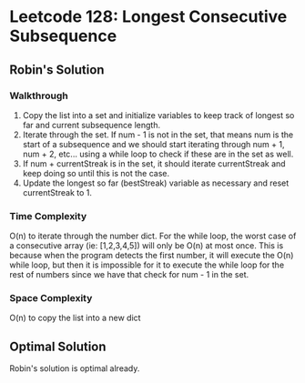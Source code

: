# Leetcode 128: Longest Consecutive Subsequence

## Robin's Solution
### Walkthrough
1. Copy the list into a set and initialize variables to keep track of longest so far and current subsequence length.
2. Iterate through the set. If num - 1 is not in the set, that means num is the start of a subsequence and we should start iterating through num + 1, num + 2, etc... using a while loop to check if these are in the set as well.
3. If num + currentStreak is in the set, it should iterate currentStreak and keep doing so until this is not the case.
4. Update the longest so far (bestStreak) variable as necessary and reset currentStreak to 1.

### Time Complexity
O(n) to iterate through the number dict. For the while loop, the worst case of a consecutive array (ie: [1,2,3,4,5]) will only be O(n) at most once. This is because when the program detects the first number, it will execute the O(n) while loop, but then it is impossible for it to execute the while loop for the rest of numbers since we have that check for num - 1 in the set.

### Space Complexity
O(n) to copy the list into a new dict

## Optimal Solution
Robin's solution is optimal already.